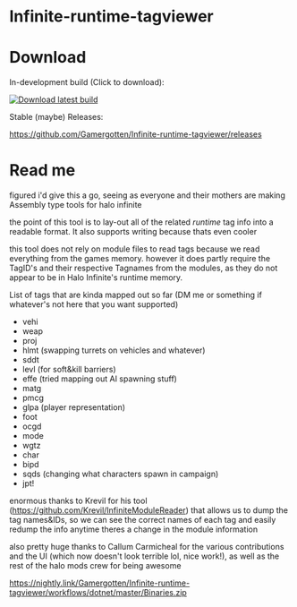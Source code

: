 # Infinite-runtime-tagviewer

# Download

In-development build (Click to download):

[![Download latest build](https://github.com/Gamergotten/Infinite-runtime-tagviewer/actions/workflows/dotnet.yml/badge.svg)](https://nightly.link/Gamergotten/Infinite-runtime-tagviewer/workflows/dotnet/master/Binaries.zip)

Stable (maybe) Releases:

https://github.com/Gamergotten/Infinite-runtime-tagviewer/releases

# Read me

figured i'd give this a go, seeing as everyone and their mothers are making Assembly type tools for halo infinite


the point of this tool is to lay-out all of the related *runtime* tag info into a readable format. It also supports writing because thats even cooler

this tool does not rely on module files to read tags because we read everything from the games memory.
however it does partly require the TagID's and their respective Tagnames from the modules, as they do not appear to be in Halo Infinite's runtime memory.

List of tags that are kinda mapped out so far (DM me or something if whatever's not here that you want supported)
- vehi 
- weap 
- proj 
- hlmt (swapping turrets on vehicles and whatever)
- sddt
- levl (for soft&kill barriers)
- effe (tried mapping out AI spawning stuff)
- matg
- pmcg
- glpa (player representation)
- foot 
- ocgd
- mode
- wgtz
- char
- bipd
- sqds (changing what characters spawn in campaign)
- jpt!

enormous thanks to Krevil for his tool (https://github.com/Krevil/InfiniteModuleReader) that allows us to dump the tag names&IDs, so we can see the correct names of each tag and easily redump the info anytime theres a change in the module information

also pretty huge thanks to Callum Carmicheal for the various contributions and the UI (which now doesn't look terrible lol, nice work!), 
as well as the rest of the halo mods crew for being awesome

https://nightly.link/Gamergotten/Infinite-runtime-tagviewer/workflows/dotnet/master/Binaries.zip
